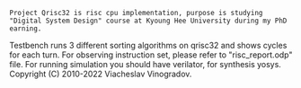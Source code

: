     Project Qrisc32 is risc cpu implementation, purpose is studying "Digital System Design" course at Kyoung Hee University during my PhD earning.
Testbench runs 3 different sorting algorithms on qrisc32 and shows cycles for each turn. For observing instruction set, please refer to "risc_report.odp" file.
For running simulation you should have verilator, for synthesis yosys.
Copyright (C) 2010-2022 Viacheslav Vinogradov.
